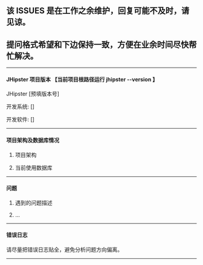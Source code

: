 ## 该 ISSUES 是在工作之余维护，回复可能不及时，请见谅。
## 提问格式希望和下边保持一致，方便在业余时间尽快帮忙解决。

---

#### JHipster 项目版本 【当前项目根路径运行  jhipster --version 】
JHipster [预填版本号]

开发系统: []

开发软件: []

---

#### 项目架构及数据库情况

1. 项目架构

2. 当前使用数据库

--- 

#### 问题

1. 遇到的问题描述

2. ...

----

#### 错误日志

请尽量把错误日志贴全，避免分析问题方向偏离。

---

